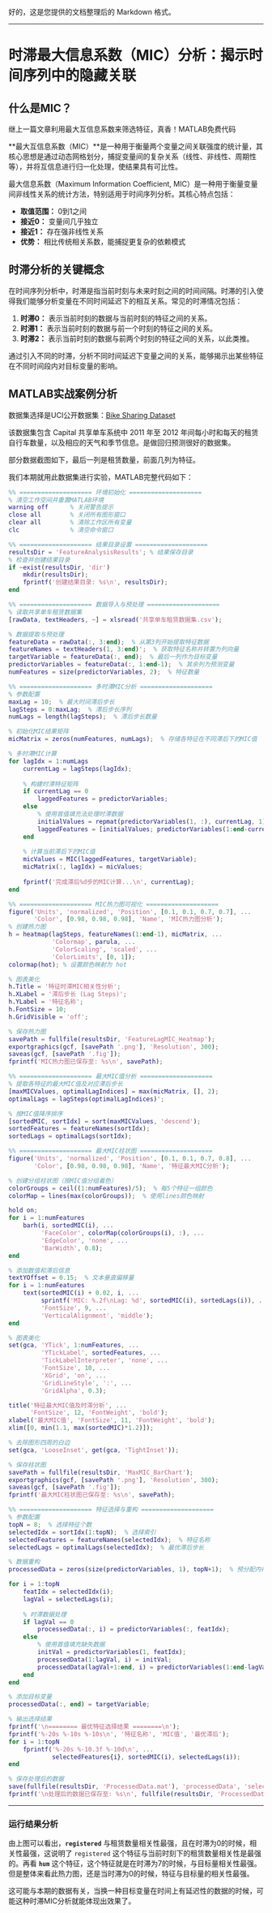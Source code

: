 好的，这是您提供的文档整理后的 Markdown 格式。

-----

# 时滞最大信息系数（MIC）分析：揭示时间序列中的隐藏关联

## 什么是MIC？

继上一篇文章利用最大互信息系数来筛选特征，真香！MATLAB免费代码

\*\*最大互信息系数（MIC）\*\*是一种用于衡量两个变量之间关联强度的统计量，其核心思想是通过动态网格划分，捕捉变量间的复杂关系（线性、非线性、周期性等），并将互信息进行归一化处理，使结果具有可比性。

最大信息系数（Maximum Information Coefficient, MIC）是一种用于衡量变量间非线性关系的统计方法，特别适用于时间序列分析。其核心特点包括：

  * **取值范围：** 0到1之间
  * **接近0：** 变量间几乎独立
  * **接近1：** 存在强非线性关系
  * **优势：** 相比传统相关系数，能捕捉更复杂的依赖模式

## 时滞分析的关键概念

在时间序列分析中，时滞是指当前时刻与未来时刻之间的时间间隔。时滞的引入使得我们能够分析变量在不同时间延迟下的相互关系。常见的时滞情况包括：

1.  **时滞0：** 表示当前时刻的数据与当前时刻的特征之间的关系。
2.  **时滞1：** 表示当前时刻的数据与前一个时刻的特征之间的关系。
3.  **时滞2：** 表示当前时刻的数据与前两个时刻的特征之间的关系，以此类推。

通过引入不同的时滞，分析不同时间延迟下变量之间的关系，能够揭示出某些特征在不同时间段内对目标变量的影响。

## MATLAB实战案例分析

数据集选择是UCI公开数据集：[Bike Sharing Dataset](https://archive.ics.uci.edu/dataset/275/bike+sharing+dataset)

该数据集包含 Capital 共享单车系统中 2011 年至 2012 年间每小时和每天的租赁自行车数量，以及相应的天气和季节信息。是做回归预测很好的数据集。

部分数据截图如下，最后一列是租赁数量，前面几列为特征。

我们本期就用此数据集进行实验，MATLAB完整代码如下：

```matlab
%% ==================== 环境初始化 ====================
% 清空工作空间并重置MATLAB环境
warning off      % 关闭警告提示
close all        % 关闭所有图形窗口
clear all        % 清除工作区所有变量
clc              % 清空命令窗口

%% ==================== 结果目录设置 ====================
resultsDir = 'FeatureAnalysisResults'; % 结果保存目录
% 检查并创建结果目录
if ~exist(resultsDir, 'dir')
    mkdir(resultsDir);
    fprintf('创建结果目录: %s\n', resultsDir);
end

%% ==================== 数据导入与预处理 ====================
% 读取共享单车租赁数据集
[rawData, textHeaders, ~] = xlsread('共享单车租赁数据集.csv');

% 数据提取与预处理
featureData = rawData(:, 3:end);  % 从第3列开始提取特征数据
featureNames = textHeaders(1, 3:end)';  % 获取特征名称并转置为列向量
targetVariable = featureData(:, end);  % 最后一列作为目标变量
predictorVariables = featureData(:, 1:end-1);  % 其余列为预测变量
numFeatures = size(predictorVariables, 2);  % 特征数量

%% ==================== 多时滞MIC分析 ====================
% 参数配置
maxLag = 10;  % 最大时间滞后步长
lagSteps = 0:maxLag;  % 滞后步长序列
numLags = length(lagSteps);  % 滞后步长数量

% 初始化MIC结果矩阵
micMatrix = zeros(numFeatures, numLags);  % 存储各特征在不同滞后下的MIC值

% 多时滞MIC计算
for lagIdx = 1:numLags
    currentLag = lagSteps(lagIdx);
    
    % 构建时滞特征矩阵
    if currentLag == 0
        laggedFeatures = predictorVariables;
    else
        % 使用首值填充法处理时滞数据
        initialValues = repmat(predictorVariables(1, :), currentLag, 1);
        laggedFeatures = [initialValues; predictorVariables(1:end-currentLag, :)];
    end
    
    % 计算当前滞后下的MIC值
    micValues = MIC(laggedFeatures, targetVariable);
    micMatrix(:, lagIdx) = micValues;
    
    fprintf('完成滞后%d步的MIC计算...\n', currentLag);
end

%% ==================== MIC热力图可视化 ====================
figure('Units', 'normalized', 'Position', [0.1, 0.1, 0.7, 0.7], ...
       'Color', [0.98, 0.98, 0.98], 'Name', 'MIC热力图分析');
% 创建热力图
h = heatmap(lagSteps, featureNames(1:end-1), micMatrix, ...
            'Colormap', parula, ...
            'ColorScaling', 'scaled', ...
            'ColorLimits', [0, 1]);
colormap(hot); % 设置颜色映射为 hot

% 图表美化
h.Title = '特征时滞MIC相关性分析';
h.XLabel = '滞后步长 (Lag Steps)';
h.YLabel = '特征名称';
h.FontSize = 10;
h.GridVisible = 'off';

% 保存热力图
savePath = fullfile(resultsDir, 'FeatureLagMIC_Heatmap');
exportgraphics(gcf, [savePath '.png'], 'Resolution', 300);
saveas(gcf, [savePath '.fig']);
fprintf('MIC热力图已保存至: %s\n', savePath);

%% ==================== 最大MIC值分析 ====================
% 提取各特征的最大MIC值及对应滞后步长
[maxMICValues, optimalLagIndices] = max(micMatrix, [], 2);
optimalLags = lagSteps(optimalLagIndices)';

% 按MIC值降序排序
[sortedMIC, sortIdx] = sort(maxMICValues, 'descend');
sortedFeatures = featureNames(sortIdx);
sortedLags = optimalLags(sortIdx);

%% ==================== 最大MIC柱状图 ====================
figure('Units', 'normalized', 'Position', [0.1, 0.1, 0.7, 0.8], ...
       'Color', [0.98, 0.98, 0.98], 'Name', '特征最大MIC分析');

% 创建分组柱状图（按MIC值分组着色）
colorGroups = ceil((1:numFeatures)/5);  % 每5个特征一组颜色
colorMap = lines(max(colorGroups));  % 使用lines颜色映射

hold on;
for i = 1:numFeatures
    barh(i, sortedMIC(i), ...
         'FaceColor', colorMap(colorGroups(i), :), ...
         'EdgeColor', 'none', ...
         'BarWidth', 0.8);
end

% 添加数值和滞后信息
textYOffset = 0.15;  % 文本垂直偏移量
for i = 1:numFeatures
    text(sortedMIC(i) + 0.02, i, ...
         sprintf('MIC: %.2f\nLag: %d', sortedMIC(i), sortedLags(i)), ...
         'FontSize', 9, ...
         'VerticalAlignment', 'middle');
end

% 图表美化
set(gca, 'YTick', 1:numFeatures, ...
         'YTickLabel', sortedFeatures, ...
         'TickLabelInterpreter', 'none', ...
         'FontSize', 10, ...
         'XGrid', 'on', ...
         'GridLineStyle', ':', ...
         'GridAlpha', 0.3);

title('特征最大MIC值及时滞分析', ...
      'FontSize', 12, 'FontWeight', 'bold');
xlabel('最大MIC值', 'FontSize', 11, 'FontWeight', 'bold');
xlim([0, min(1.1, max(sortedMIC)*1.2)]);

% 去除图形四周的白边
set(gca, 'LooseInset', get(gca, 'TightInset'));

% 保存柱状图
savePath = fullfile(resultsDir, 'MaxMIC_BarChart');
exportgraphics(gcf, [savePath '.png'], 'Resolution', 300);
saveas(gcf, [savePath '.fig']);
fprintf('最大MIC柱状图已保存至: %s\n', savePath);

%% ==================== 特征选择与重构 ====================
% 参数配置
topN = 8;  % 选择特征个数
selectedIdx = sortIdx(1:topN);  % 选择索引
selectedFeatures = featureNames(selectedIdx);  % 特征名称
selectedLags = optimalLags(selectedIdx);  % 最优滞后步长

% 数据重构
processedData = zeros(size(predictorVariables, 1), topN+1);  % 预分配内存

for i = 1:topN
    featIdx = selectedIdx(i);
    lagVal = selectedLags(i);
    
    % 时滞数据处理
    if lagVal == 0
        processedData(:, i) = predictorVariables(:, featIdx);
    else
        % 使用首值填充缺失数据
        initVal = predictorVariables(1, featIdx);
        processedData(1:lagVal, i) = initVal;
        processedData(lagVal+1:end, i) = predictorVariables(1:end-lagVal, featIdx);
    end
end

% 添加目标变量
processedData(:, end) = targetVariable;

% 输出选择结果
fprintf('\n======== 最优特征选择结果 ========\n');
fprintf('%-20s %-10s %-10s\n', '特征名称', 'MIC值', '最优滞后');
for i = 1:topN
    fprintf('%-20s %-10.3f %-10d\n', ...
            selectedFeatures{i}, sortedMIC(i), selectedLags(i));
end

% 保存处理后的数据
save(fullfile(resultsDir, 'ProcessedData.mat'), 'processedData', 'selectedFeatures');
fprintf('\n处理后的数据已保存至: %s\n', fullfile(resultsDir, 'ProcessedData.mat'));
```

-----

### 运行结果分析

由上图可以看出，**`registered`** 与租赁数量相关性最强，且在时滞为0的时候，相关性最强，这说明了 `registered` 这个特征与当前时刻下的租赁数量相关性是最强的。再看 **`hum`** 这个特征，这个特征就是在时滞为7的时候，与目标量相关性最强。但是整体来看此热力图，还是当时滞为0的时候，特征与目标量的相关性最强。

这可能与本期的数据有关，当换一种目标变量在时间上有延迟性的数据的时候，可能这种时滞MIC分析就能体现出效果了。